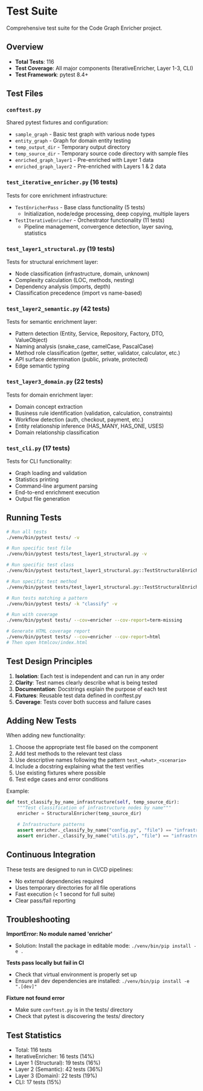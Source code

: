 # Test Suite

Comprehensive test suite for the Code Graph Enricher project.

## Overview

- **Total Tests**: 116
- **Test Coverage**: All major components (IterativeEnricher, Layer 1-3, CLI)
- **Test Framework**: pytest 8.4+

## Test Files

### `conftest.py`
Shared pytest fixtures and configuration:
- `sample_graph` - Basic test graph with various node types
- `entity_graph` - Graph for domain entity testing
- `temp_output_dir` - Temporary output directory
- `temp_source_dir` - Temporary source code directory with sample files
- `enriched_graph_layer1` - Pre-enriched with Layer 1 data
- `enriched_graph_layer2` - Pre-enriched with Layers 1 & 2 data

### `test_iterative_enricher.py` (16 tests)
Tests for core enrichment infrastructure:
- `TestEnricherPass` - Base class functionality (5 tests)
  - Initialization, node/edge processing, deep copying, multiple layers
- `TestIterativeEnricher` - Orchestrator functionality (11 tests)
  - Pipeline management, convergence detection, layer saving, statistics

### `test_layer1_structural.py` (19 tests)
Tests for structural enrichment layer:
- Node classification (infrastructure, domain, unknown)
- Complexity calculation (LOC, methods, nesting)
- Dependency analysis (imports, depth)
- Classification precedence (import vs name-based)

### `test_layer2_semantic.py` (42 tests)
Tests for semantic enrichment layer:
- Pattern detection (Entity, Service, Repository, Factory, DTO, ValueObject)
- Naming analysis (snake_case, camelCase, PascalCase)
- Method role classification (getter, setter, validator, calculator, etc.)
- API surface determination (public, private, protected)
- Edge semantic typing

### `test_layer3_domain.py` (22 tests)
Tests for domain enrichment layer:
- Domain concept extraction
- Business rule identification (validation, calculation, constraints)
- Workflow detection (auth, checkout, payment, etc.)
- Entity relationship inference (HAS_MANY, HAS_ONE, USES)
- Domain relationship classification

### `test_cli.py` (17 tests)
Tests for CLI functionality:
- Graph loading and validation
- Statistics printing
- Command-line argument parsing
- End-to-end enrichment execution
- Output file generation

## Running Tests

```bash
# Run all tests
./venv/bin/pytest tests/ -v

# Run specific test file
./venv/bin/pytest tests/test_layer1_structural.py -v

# Run specific test class
./venv/bin/pytest tests/test_layer1_structural.py::TestStructuralEnricher -v

# Run specific test method
./venv/bin/pytest tests/test_layer1_structural.py::TestStructuralEnricher::test_classify_by_name_domain -v

# Run tests matching a pattern
./venv/bin/pytest tests/ -k "classify" -v

# Run with coverage
./venv/bin/pytest tests/ --cov=enricher --cov-report=term-missing

# Generate HTML coverage report
./venv/bin/pytest tests/ --cov=enricher --cov-report=html
# Then open htmlcov/index.html
```

## Test Design Principles

1. **Isolation**: Each test is independent and can run in any order
2. **Clarity**: Test names clearly describe what is being tested
3. **Documentation**: Docstrings explain the purpose of each test
4. **Fixtures**: Reusable test data defined in conftest.py
5. **Coverage**: Tests cover both success and failure cases

## Adding New Tests

When adding new functionality:

1. Choose the appropriate test file based on the component
2. Add test methods to the relevant test class
3. Use descriptive names following the pattern `test_<what>_<scenario>`
4. Include a docstring explaining what the test verifies
5. Use existing fixtures where possible
6. Test edge cases and error conditions

Example:
```python
def test_classify_by_name_infrastructure(self, temp_source_dir):
    """Test classification of infrastructure nodes by name"""
    enricher = StructuralEnricher(temp_source_dir)

    # Infrastructure patterns
    assert enricher._classify_by_name("config.py", "file") == "infrastructure"
    assert enricher._classify_by_name("utils.py", "file") == "infrastructure"
```

## Continuous Integration

These tests are designed to run in CI/CD pipelines:
- No external dependencies required
- Uses temporary directories for all file operations
- Fast execution (< 1 second for full suite)
- Clear pass/fail reporting

## Troubleshooting

**ImportError: No module named 'enricher'**
- Solution: Install the package in editable mode: `./venv/bin/pip install -e .`

**Tests pass locally but fail in CI**
- Check that virtual environment is properly set up
- Ensure all dev dependencies are installed: `./venv/bin/pip install -e ".[dev]"`

**Fixture not found error**
- Make sure `conftest.py` is in the tests/ directory
- Check that pytest is discovering the tests/ directory

## Test Statistics

- Total: 116 tests
- IterativeEnricher: 16 tests (14%)
- Layer 1 (Structural): 19 tests (16%)
- Layer 2 (Semantic): 42 tests (36%)
- Layer 3 (Domain): 22 tests (19%)
- CLI: 17 tests (15%)
